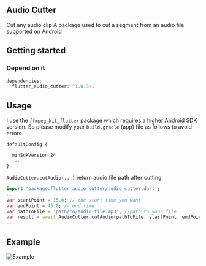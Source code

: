 ## Audio Cutter

Cut any audio clip
A package used to cut a segment from an audio file supported on Android

## Getting started

### Depend on it
```dart
dependencies:
  flutter_audio_cutter: ^1.0.3+1
```

## Usage
I use the `ffmpeg_kit_flutter` package which requires a higher Android SDK version.
So please modify your `build.gradle` (app) file as follows to avoid errors.

```
defaultConfig {
  ...
  minSdkVersion 24
  ...
}
```
`AudioCutter.cutAudio(...)` return audio file path after cutting
```dart
import 'package:flutter_audio_cutter/audio_cutter.dart';
...
var startPoint = 15.0; // the start time you want
var endPoint = 45.0; // end time
var pathToFile = 'path/to/audio-file.mp3'; //path to your file
var result = await AudioCutter.cutAudio(pathToFile, startPoint, endPoint);
...
```
## Example
![](https://raw.githubusercontent.com/sondv301/flutter_audio_cutter/main/assets/images/scr1.png "Example")
